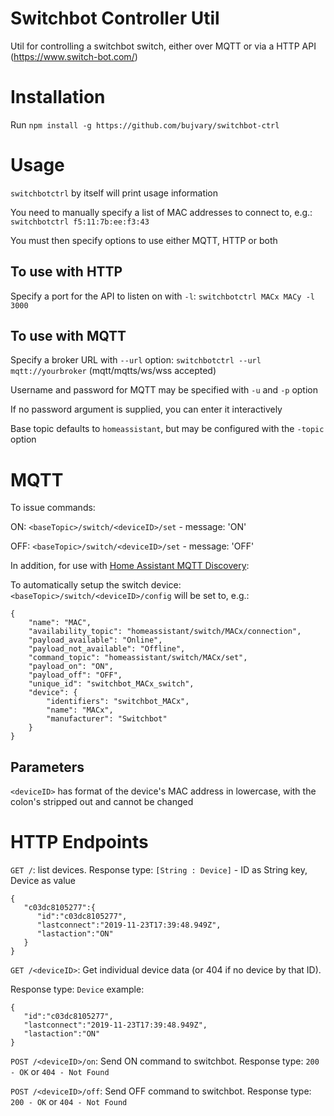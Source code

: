 # Switchbot Controller Util
Util for controlling a switchbot switch, either over MQTT or via a HTTP API (https://www.switch-bot.com/)

# Installation
Run `npm install -g https://github.com/bujvary/switchbot-ctrl`

# Usage
`switchbotctrl` by itself will print usage information

You need to manually specify a list of MAC addresses to connect to, e.g.: `switchbotctrl f5:11:7b:ee:f3:43`


You must then specify options to use either MQTT, HTTP or both

## To use with HTTP
Specify a port for the API to listen on with `-l`:
`switchbotctrl MACx MACy -l 3000`

## To use with MQTT
Specify a broker URL with `--url` option:
`switchbotctrl --url mqtt://yourbroker` (mqtt/mqtts/ws/wss accepted)

Username and password for MQTT may be specified with `-u` and `-p` option

If no password argument is supplied, you can enter it interactively

Base topic defaults to `homeassistant`, but may be configured with the `-topic` option


# MQTT
To issue commands:

ON: `<baseTopic>/switch/<deviceID>/set` - message: 'ON'

OFF: `<baseTopic>/switch/<deviceID>/set` - message: 'OFF'

In addition, for use with [Home Assistant MQTT Discovery](https://www.home-assistant.io/docs/mqtt/discovery/):

To automatically setup the switch device:
`<baseTopic>/switch/<deviceID>/config` will be set to, e.g.:
```
{
    "name": "MAC",
    "availability_topic": "homeassistant/switch/MACx/connection",
    "payload_available": "Online",
    "payload_not_available": "Offline",
    "command_topic": "homeassistant/switch/MACx/set",
    "payload_on": "ON",
    "payload_off": "OFF",
    "unique_id": "switchbot_MACx_switch",
    "device": {
        "identifiers": "switchbot_MACx",
        "name": "MACx",
        "manufacturer": "Switchbot"
    }
}
```

## Parameters

`<deviceID>` has format of the device's MAC address in lowercase, with the colon's stripped out and cannot be changed


# HTTP Endpoints

`GET /`: list devices.
Response type: `[String : Device]` - ID as String key, Device as value
```
{
   "c03dc8105277":{
      "id":"c03dc8105277",
      "lastconnect":"2019-11-23T17:39:48.949Z",
      "lastaction":"ON"
   }
}
```

`GET /<deviceID>`: Get individual device data (or 404 if no device by that ID).

Response type: `Device` example:
```
{
   "id":"c03dc8105277",
   "lastconnect":"2019-11-23T17:39:48.949Z",
   "lastaction":"ON"
}
```

`POST /<deviceID>/on`: Send ON command to switchbot. Response type: `200 - OK` or `404 - Not Found`

`POST /<deviceID>/off`: Send OFF command to switchbot. Response type: `200 - OK` or `404 - Not Found`
